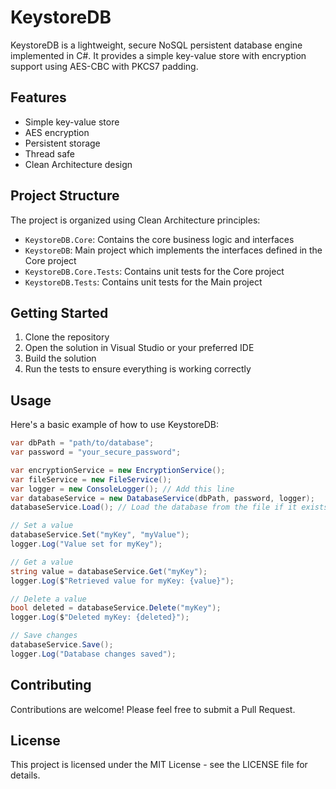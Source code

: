 # KeystoreDB

KeystoreDB is a lightweight, secure NoSQL persistent database engine implemented in C#. It provides a simple key-value
store with encryption support using AES-CBC with PKCS7 padding.

## Features

- Simple key-value store
- AES encryption
- Persistent storage
- Thread safe
- Clean Architecture design

## Project Structure

The project is organized using Clean Architecture principles:

- `KeystoreDB.Core`: Contains the core business logic and interfaces
- `KeystoreDB`: Main project which implements the interfaces defined in the Core project
- `KeystoreDB.Core.Tests`: Contains unit tests for the Core project
- `KeystoreDB.Tests`: Contains unit tests for the Main project

## Getting Started

1. Clone the repository
2. Open the solution in Visual Studio or your preferred IDE
3. Build the solution
4. Run the tests to ensure everything is working correctly

## Usage

Here's a basic example of how to use KeystoreDB:

```csharp
var dbPath = "path/to/database";
var password = "your_secure_password";

var encryptionService = new EncryptionService();
var fileService = new FileService();
var logger = new ConsoleLogger(); // Add this line
var databaseService = new DatabaseService(dbPath, password, logger);
databaseService.Load(); // Load the database from the file if it exists, or initialize an empty database if not found

// Set a value
databaseService.Set("myKey", "myValue");
logger.Log("Value set for myKey");

// Get a value
string value = databaseService.Get("myKey");
logger.Log($"Retrieved value for myKey: {value}");

// Delete a value
bool deleted = databaseService.Delete("myKey");
logger.Log($"Deleted myKey: {deleted}");

// Save changes
databaseService.Save();
logger.Log("Database changes saved");
```

## Contributing

Contributions are welcome! Please feel free to submit a Pull Request.

## License

This project is licensed under the MIT License - see the LICENSE file for details.
